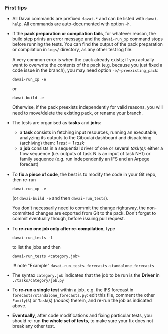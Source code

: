 ### First tips

- All Davai commands are prefixed `davai-*` and can be listed with `davai-help`. All commands are auto-documented with option `-h`.
- If the **pack preparation or compilation fails**, for whatever reason, the build step prints an error message and the `davai-run_xp` command stops before running the tests. You can find the output of the pack preparation or compilation in `logs/` directory, as any other test log file.

  A very common error is when the pack already exists; if you actually want to overwrite the contents of the pack (e.g. because you just fixed a code issue in the branch), you may need option `-e/–preexisting_pack`:

    ```
    davai-run_xp -e
    ```

    or

    ```
    davai-build -e
    ```

    Otherwise, if the pack preexists independently for valid reasons, you will need to move/delete the existing pack, or rename your branch.

- The tests are organised as **tasks** and **jobs**:

  - a **task** consists in fetching input resources, running an executable, analyzing its outputs to the Ciboulai dashboard and dispatching (archiving) them: *1 test = 1 task*
  - a **job** consists in a sequential driver of one or several *task(s)*: either a flow sequence (i.e. outputs of task N is an input of task N+1) or family sequence (e.g. run independently an IFS and an Arpege forecast)

- To **fix a piece of code**, the best is to modify the code in your Git repo, then re-run

  ```
  davai-run_xp -e
  ```
  (or `davai-build -e` and then `davai-run_tests`).

  You don't necessarily need to commit the change rightaway, the
  non-committed changes are exported from Git to the pack. Don't
  forget to commit eventually though, before issuing pull request.

- To **re-run one job only after re-compilation**, type

  ```
  davai-run_tests -l
  ```
  
  to list the jobs and then

  ```
  davai-run_tests <category.job>
  ```
  
  !!! note "Example" 
      ```
      davai-run_tests forecasts.standalone_forecasts
      ```

- The syntax `category.job` indicates that the job to be run is the **Driver** in `./tasks/category/job.py`
- To **re-run a single test** within a job, e.g. the IFS forecast in `forecasts/standalone_forecasts.py`: edit this file, comment the other `Family`(s) or `Task`(s) (*nodes*) therein, and re-run the job as indicated above.

- **Eventually**, after code modifications and fixing particular tests, you should re-run **the whole set of tests**, to make sure your fix does not break any other test.

